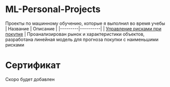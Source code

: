 # ML-Personal-Projects
Проекты по машинному обучению, которые я выполнил во время учебы
| Название | Описание | 
|---------|----------|
| [Управление рисками при покупке](https://github.com/Swagozavr/ML-Personal-Projects/blob/main/linear_models_project.ipynb) | Проанализирован рынок и характеристики объектов, разработана линейная модель для прогноза покупки с наименьшими рисками

# Сертификат
Скоро будет добавлен
